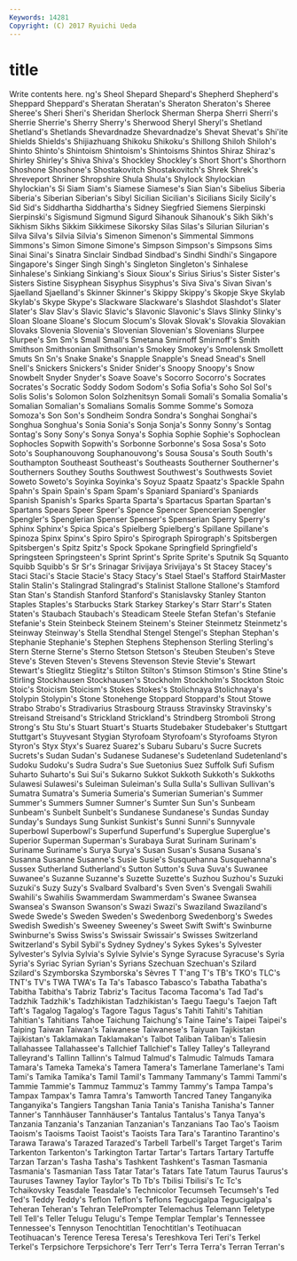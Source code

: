 ```yaml
---
Keywords: 14281 
Copyright: (C) 2017 Ryuichi Ueda
---
```


# title

Write contents here.
ng's Sheol Shepard
Shepard's Shepherd Shepherd's Sheppard Sheppard's Sheratan Sheratan's Sheraton Sheraton's Sheree
Sheree's Sheri Sheri's Sheridan Sherlock Sherman Sherpa Sherri Sherri's Sherrie
Sherrie's Sherry Sherry's Sherwood Sheryl Sheryl's Shetland Shetland's Shetlands Shevardnadze
Shevardnadze's Shevat Shevat's Shi'ite Shields Shields's Shijiazhuang Shikoku Shikoku's Shillong
Shiloh Shiloh's Shinto Shinto's Shintoism Shintoism's Shintoisms Shintos Shiraz Shiraz's
Shirley Shirley's Shiva Shiva's Shockley Shockley's Short Short's Shorthorn Shoshone
Shoshone's Shostakovitch Shostakovitch's Shrek Shrek's Shreveport Shriner Shropshire Shula Shula's
Shylock Shylockian Shylockian's Si Siam Siam's Siamese Siamese's Sian Sian's
Sibelius Siberia Siberia's Siberian Siberian's Sibyl Sicilian Sicilian's Sicilians Sicily
Sicily's Sid Sid's Siddhartha Siddhartha's Sidney Siegfried Siemens Sierpinski Sierpinski's
Sigismund Sigmund Sigurd Sihanouk Sihanouk's Sikh Sikh's Sikhism Sikhs Sikkim
Sikkimese Sikorsky Silas Silas's Silurian Silurian's Silva Silva's Silvia Silvia's
Simenon Simenon's Simmental Simmons Simmons's Simon Simone Simone's Simpson Simpson's
Simpsons Sims Sinai Sinai's Sinatra Sinclair Sindbad Sindbad's Sindhi Sindhi's
Singapore Singapore's Singer Singh Singh's Singleton Singleton's Sinhalese Sinhalese's Sinkiang
Sinkiang's Sioux Sioux's Sirius Sirius's Sister Sister's Sisters Sistine Sisyphean
Sisyphus Sisyphus's Siva Siva's Sivan Sivan's Sjaelland Sjaelland's Skinner Skinner's
Skippy Skippy's Skopje Skye Skylab Skylab's Skype Skype's Slackware Slackware's
Slashdot Slashdot's Slater Slater's Slav Slav's Slavic Slavic's Slavonic Slavonic's
Slavs Slinky Slinky's Sloan Sloane Sloane's Slocum Slocum's Slovak Slovak's
Slovakia Slovakian Slovaks Slovenia Slovenia's Slovenian Slovenian's Slovenians Slurpee Slurpee's
Sm Sm's Small Small's Smetana Smirnoff Smirnoff's Smith Smithson Smithsonian
Smithsonian's Smokey Smokey's Smolensk Smollett Smuts Sn Sn's Snake Snake's
Snapple Snapple's Snead Snead's Snell Snell's Snickers Snickers's Snider Snider's
Snoopy Snoopy's Snow Snowbelt Snyder Snyder's Soave Soave's Socorro Socorro's
Socrates Socrates's Socratic Soddy Sodom Sodom's Sofia Sofia's Soho Sol
Sol's Solis Solis's Solomon Solon Solzhenitsyn Somali Somali's Somalia Somalia's
Somalian Somalian's Somalians Somalis Somme Somme's Somoza Somoza's Son Son's
Sondheim Sondra Sondra's Songhai Songhai's Songhua Songhua's Sonia Sonia's Sonja
Sonja's Sonny Sonny's Sontag Sontag's Sony Sony's Sonya Sonya's Sophia
Sophie Sophie's Sophoclean Sophocles Sopwith Sopwith's Sorbonne Sorbonne's Sosa Sosa's
Soto Soto's Souphanouvong Souphanouvong's Sousa Sousa's South South's Southampton Southeast
Southeast's Southeasts Southerner Southerner's Southerners Southey Souths Southwest Southwest's Southwests
Soviet Soweto Soweto's Soyinka Soyinka's Soyuz Spaatz Spaatz's Spackle Spahn
Spahn's Spain Spain's Spam Spam's Spaniard Spaniard's Spaniards Spanish Spanish's
Sparks Sparta Sparta's Spartacus Spartan Spartan's Spartans Spears Speer Speer's
Spence Spencer Spencerian Spengler Spengler's Spenglerian Spenser Spenser's Spenserian Sperry
Sperry's Sphinx Sphinx's Spica Spica's Spielberg Spielberg's Spillane Spillane's Spinoza
Spinx Spinx's Spiro Spiro's Spirograph Spirograph's Spitsbergen Spitsbergen's Spitz Spitz's
Spock Spokane Springfield Springfield's Springsteen Springsteen's Sprint Sprint's Sprite Sprite's
Sputnik Sq Squanto Squibb Squibb's Sr Sr's Srinagar Srivijaya Srivijaya's
St Stacey Stacey's Staci Staci's Stacie Stacie's Stacy Stacy's Stael
Stael's Stafford StairMaster Stalin Stalin's Stalingrad Stalingrad's Stalinist Stallone Stallone's
Stamford Stan Stan's Standish Stanford Stanford's Stanislavsky Stanley Stanton Staples
Staples's Starbucks Stark Starkey Starkey's Starr Starr's Staten Staten's Staubach
Staubach's Steadicam Steele Stefan Stefan's Stefanie Stefanie's Stein Steinbeck Steinem
Steinem's Steiner Steinmetz Steinmetz's Steinway Steinway's Stella Stendhal Stengel Stengel's
Stephan Stephan's Stephanie Stephanie's Stephen Stephens Stephenson Sterling Sterling's Stern
Sterne Sterne's Sterno Stetson Stetson's Steuben Steuben's Steve Steve's Steven
Steven's Stevens Stevenson Stevie Stevie's Stewart Stewart's Stieglitz Stieglitz's Stilton
Stilton's Stimson Stimson's Stine Stine's Stirling Stockhausen Stockhausen's Stockholm Stockholm's
Stockton Stoic Stoic's Stoicism Stoicism's Stokes Stokes's Stolichnaya Stolichnaya's Stolypin
Stolypin's Stone Stonehenge Stoppard Stoppard's Stout Stowe Strabo Strabo's Stradivarius
Strasbourg Strauss Stravinsky Stravinsky's Streisand Streisand's Strickland Strickland's Strindberg Stromboli
Strong Strong's Stu Stu's Stuart Stuart's Stuarts Studebaker Studebaker's Stuttgart
Stuttgart's Stuyvesant Stygian Styrofoam Styrofoam's Styrofoams Styron Styron's Styx Styx's
Suarez Suarez's Subaru Subaru's Sucre Sucrets Sucrets's Sudan Sudan's Sudanese
Sudanese's Sudetenland Sudetenland's Sudoku Sudoku's Sudra Sudra's Sue Suetonius Suez
Suffolk Sufi Sufism Suharto Suharto's Sui Sui's Sukarno Sukkot Sukkoth
Sukkoth's Sukkoths Sulawesi Sulawesi's Suleiman Suleiman's Sulla Sulla's Sullivan Sullivan's
Sumatra Sumatra's Sumeria Sumeria's Sumerian Sumerian's Summer Summer's Summers Sumner
Sumner's Sumter Sun Sun's Sunbeam Sunbeam's Sunbelt Sunbelt's Sundanese Sundanese's
Sundas Sunday Sunday's Sundays Sung Sunkist Sunkist's Sunni Sunni's Sunnyvale
Superbowl Superbowl's Superfund Superfund's Superglue Superglue's Superior Superman Superman's Surabaya
Surat Surinam Surinam's Suriname Suriname's Surya Surya's Susan Susan's Susana
Susana's Susanna Susanne Susanne's Susie Susie's Susquehanna Susquehanna's Sussex Sutherland
Sutherland's Sutton Sutton's Suva Suva's Suwanee Suwanee's Suzanne Suzanne's Suzette
Suzette's Suzhou Suzhou's Suzuki Suzuki's Suzy Suzy's Svalbard Svalbard's Sven
Sven's Svengali Swahili Swahili's Swahilis Swammerdam Swammerdam's Swanee Swansea Swansea's
Swanson Swanson's Swazi Swazi's Swaziland Swaziland's Swede Swede's Sweden Sweden's
Swedenborg Swedenborg's Swedes Swedish Swedish's Sweeney Sweeney's Sweet Swift Swift's
Swinburne Swinburne's Swiss Swiss's Swissair Swissair's Swisses Switzerland Switzerland's Sybil
Sybil's Sydney Sydney's Sykes Sykes's Sylvester Sylvester's Sylvia Sylvia's Sylvie
Sylvie's Synge Syracuse Syracuse's Syria Syria's Syriac Syrian Syrian's Syrians
Szechuan Szechuan's Szilard Szilard's Szymborska Szymborska's Sèvres T T'ang T's
TB's TKO's TLC's TNT's TV's TWA TWA's Ta Ta's Tabasco
Tabasco's Tabatha Tabatha's Tabitha Tabitha's Tabriz Tabriz's Tacitus Tacoma Tacoma's
Tad Tad's Tadzhik Tadzhik's Tadzhikistan Tadzhikistan's Taegu Taegu's Taejon Taft
Taft's Tagalog Tagalog's Tagore Tagus Tagus's Tahiti Tahiti's Tahitian Tahitian's
Tahitians Tahoe Taichung Taichung's Taine Taine's Taipei Taipei's Taiping Taiwan
Taiwan's Taiwanese Taiwanese's Taiyuan Tajikistan Tajikistan's Taklamakan Taklamakan's Talbot Taliban
Taliban's Taliesin Tallahassee Tallahassee's Tallchief Tallchief's Talley Talley's Talleyrand Talleyrand's
Tallinn Tallinn's Talmud Talmud's Talmudic Talmuds Tamara Tamara's Tameka Tameka's
Tamera Tamera's Tamerlane Tamerlane's Tami Tami's Tamika Tamika's Tamil Tamil's
Tammany Tammany's Tammi Tammi's Tammie Tammie's Tammuz Tammuz's Tammy Tammy's
Tampa Tampa's Tampax Tampax's Tamra Tamra's Tamworth Tancred Taney Tanganyika
Tanganyika's Tangiers Tangshan Tania Tania's Tanisha Tanisha's Tanner Tanner's Tannhäuser
Tannhäuser's Tantalus Tantalus's Tanya Tanya's Tanzania Tanzania's Tanzanian Tanzanian's Tanzanians
Tao Tao's Taoism Taoism's Taoisms Taoist Taoist's Taoists Tara Tara's
Tarantino Tarantino's Tarawa Tarawa's Tarazed Tarazed's Tarbell Tarbell's Target Target's
Tarim Tarkenton Tarkenton's Tarkington Tartar Tartar's Tartars Tartary Tartuffe Tarzan
Tarzan's Tasha Tasha's Tashkent Tashkent's Tasman Tasmania Tasmania's Tasmanian Tass
Tatar Tatar's Tatars Tate Tatum Taurus Taurus's Tauruses Tawney Taylor
Taylor's Tb Tb's Tbilisi Tbilisi's Tc Tc's Tchaikovsky Teasdale Teasdale's
Technicolor Tecumseh Tecumseh's Ted Ted's Teddy Teddy's Teflon Teflon's Teflons
Tegucigalpa Tegucigalpa's Teheran Teheran's Tehran TelePrompter Telemachus Telemann Teletype Tell
Tell's Teller Telugu Telugu's Tempe Templar Templar's Tennessee Tennessee's Tennyson
Tenochtitlan Tenochtitlan's Teotihuacan Teotihuacan's Terence Teresa Teresa's Tereshkova Teri Teri's
Terkel Terkel's Terpsichore Terpsichore's Terr Terr's Terra Terra's Terran Terran's
